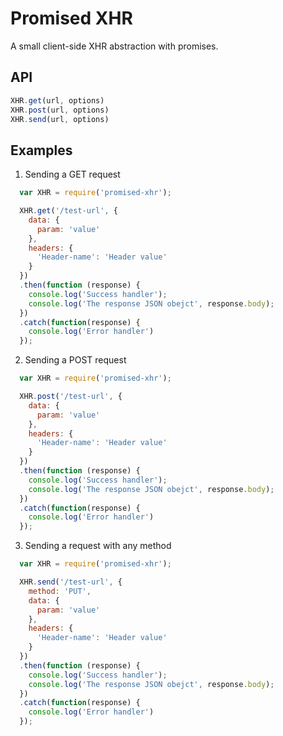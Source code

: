 # Promised XHR

A small client-side XHR abstraction with promises.

## API
```javascript
XHR.get(url, options)
XHR.post(url, options)
XHR.send(url, options)
```

## Examples

1. Sending a GET request
```javascript
  var XHR = require('promised-xhr');

  XHR.get('/test-url', {
    data: {
      param: 'value'
    },
    headers: {
      'Header-name': 'Header value'
    }
  })
  .then(function (response) {
    console.log('Success handler');
    console.log('The response JSON obejct', response.body);
  })
  .catch(function(response) {
    console.log('Error handler')
  });
```

2. Sending a POST request
```javascript
  var XHR = require('promised-xhr');

  XHR.post('/test-url', {
    data: {
      param: 'value'
    },
    headers: {
      'Header-name': 'Header value'
    }
  })
  .then(function (response) {
    console.log('Success handler');
    console.log('The response JSON obejct', response.body);
  })
  .catch(function(response) {
    console.log('Error handler')
  });
```

3. Sending a request with any method
```javascript
  var XHR = require('promised-xhr');

  XHR.send('/test-url', {
    method: 'PUT',
    data: {
      param: 'value'
    },
    headers: {
      'Header-name': 'Header value'
    }
  })
  .then(function (response) {
    console.log('Success handler');
    console.log('The response JSON obejct', response.body);
  })
  .catch(function(response) {
    console.log('Error handler')
  });
```
